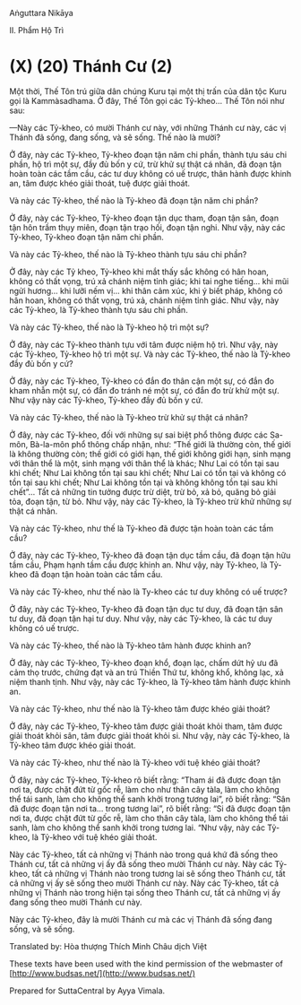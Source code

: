  

Aṅguttara Nikāya

II. Phẩm Hộ Trì

# (X) (20) Thánh Cư (2)

Một thời, Thế Tôn trú giữa dân chúng Kuru tại một thị trấn của dân tộc Kuru gọi là Kammàsadhama. Ở đây, Thế Tôn gọi các Tỷ-kheo... Thế Tôn nói như sau:

—Này các Tỷ-kheo, có mười Thánh cư này, với những Thánh cư này, các vị Thánh đã sống, đang sống, và sẽ sống. Thế nào là mười?

Ở đây, này các Tỷ-kheo, Tỷ-kheo đoạn tận năm chi phần, thành tựu sáu chi phần, hộ trì một sự, đầy đủ bốn y cứ, trừ khử sự thật cá nhân, đã đoạn tận hoàn toàn các tầm cầu, các tư duy không có uế trược, thân hành được khinh an, tâm được khéo giải thoát, tuệ được giải thoát.

Và này các Tỷ-kheo, thế nào là Tỷ-kheo đã đoạn tận năm chi phần?

Ở đây, này các Tỷ-kheo, Tỷ-kheo đoạn tận dục tham, đoạn tận sân, đoạn tận hôn trầm thụy miên, đoạn tận trạo hối, đoạn tận nghi. Như vậy, này các Tỷ-kheo, Tỷ-kheo đoạn tận năm chi phần.

Và này các Tỷ-kheo, thế nào là Tỷ-kheo thành tựu sáu chi phần?

Ở đây, này các Tỷ kheo, Tỷ-kheo khi mắt thấy sắc không có hân hoan, không có thất vọng, trú xả chánh niệm tỉnh giác; khi tai nghe tiếng... khi mũi ngửi hương... khi lưỡi nếm vị... khi thân cảm xúc, khi ý biết pháp, không có hân hoan, không có thất vọng, trú xả, chánh niệm tỉnh giác. Như vậy, này các Tỷ-kheo, là Tỷ-kheo thành tựu sáu chi phần.

Và này các Tỷ-kheo, thế nào là Tỷ-kheo hộ trì một sự?

Ở đây, này các Tỷ-kheo thành tựu với tâm được niệm hộ trì. Như vậy, này các Tỷ-kheo, Tỷ-kheo hộ trì một sự. Và này các Tỷ-kheo, thế nào là Tỷ-kheo đầy đủ bốn y cứ?

Ở đây, này các Tỷ-kheo, Tỷ-kheo có đắn đo thân cận một sự, có đắn đo kham nhẫn một sự, có đắn đo tránh né một sự, có đắn đo trừ khử một sự. Như vậy này các Tỷ-kheo, Tỷ-kheo đầy đủ bốn y cứ.

Và này các Tỷ-kheo, thế nào là Tỷ-kheo trừ khử sự thật cá nhân?

Ở đây, này các Tỷ-kheo, đối với những sự sai biệt phổ thông được các Sa-môn, Bà-la-môn phổ thông chấp nhận, như: “Thế giới là thường còn, thế giới là không thường còn; thế giới có giới hạn, thế giới không giới hạn, sinh mạng với thân thể là một, sinh mạng với thân thể là khác; Như Lai có tồn tại sau khi chết; Như Lai không tồn tại sau khi chết; Như Lai có tồn tại và không có tồn tại sau khi chết; Như Lai không tồn tại và không không tồn tại sau khi chết”... Tất cả những tin tưởng được trừ diệt, trừ bỏ, xả bỏ, quăng bỏ giải tỏa, đoạn tận, từ bỏ. Như vậy, này các Tỷ-kheo, là Tỷ-kheo trừ khử những sự thật cá nhân.

Và này các Tỷ-kheo, như thế là Tỷ-kheo đã được tận hoàn toàn các tầm cầu?

Ở đây, này các Tỷ-kheo, Tỷ-kheo đã đoạn tận dục tầm cầu, đã đoạn tận hữu tầm cầu, Phạm hạnh tầm cầu được khinh an. Như vậy, này Tỷ-kheo, là Tỷ-kheo đã đoạn tận hoàn toàn các tầm cầu.

Và này các Tỷ-kheo, như thế nào là Ty-kheo các tư duy không có uế trược?

Ở đây, này các Tỷ-kheo, Ty-kheo đã đoạn tận dục tư duy, đã đoạn tận sân tư duy, đã đoạn tận hại tư duy. Như vậy, này các Tỷ-kheo, là các tư duy không có uế trược.

Và này các Tỷ-kheo, thế nào là Tỷ-kheo tâm hành được khinh an?

Ở đây, này các Tỷ-kheo, Tỷ-kheo đoạn khổ, đoạn lạc, chấm dứt hỷ ưu đã cảm thọ trước, chứng đạt và an trú Thiền Thứ tư, không khổ, không lạc, xả niệm thanh tịnh. Như vậy, này các Tỷ-kheo, là Tỷ-kheo tâm hành được khinh an.

Và này các Tỷ-kheo, như thế nào là Tỷ-kheo tâm được khéo giải thoát?

Ở đây, này các Tỷ-kheo, Tỷ-kheo tâm được giải thoát khỏi tham, tâm được giải thoát khỏi sân, tâm được giải thoát khỏi si. Như vậy, này các Tỷ-kheo, là Tỷ-kheo tâm được khéo giải thoát.

Và này các Tỷ-kheo, như thế nào là Tỷ-kheo với tuệ khéo giải thoát?

Ở đây, này các Tỷ-kheo, Tỷ-kheo rõ biết rằng: “Tham ái đã được đoạn tận nơi ta, được chặt đứt từ gốc rễ, làm cho như thân cây tàla, làm cho không thể tái sanh, làm cho không thể sanh khởi trong tương lai”, rõ biết rằng: “Sân đã được đoạn tận nơi ta... trong tương lai”, rõ biết rằng: “Si đã được đoạn tận nơi ta, được chặt đứt từ gốc rễ, làm cho thân cây tàla, làm cho không thể tái sanh, làm cho không thể sanh khởi trong tương lai. “Như vậy, này các Tỷ-kheo, là Tỷ-kheo với tuệ khéo giải thoát.

Này các Tỷ-kheo, tất cả những vị Thánh nào trong quá khứ đã sống theo Thánh cư, tất cả những vị ấy đã sống theo mười Thánh cư này. Này các Tỷ-kheo, tất cả những vị Thánh nào trong tương lai sẽ sống theo Thánh cư, tất cả những vị ấy sẽ sống theo mười Thánh cư này. Này các Tỷ-kheo, tất cả những vị Thánh nào trong hiện tại sống theo Thánh cư, tất cả những vị ấy đang sống theo mười Thánh cư này.

Này các Tỷ-kheo, đây là mười Thánh cư mà các vị Thánh đã sống đang sống, và sẽ sống.

Translated by: Hòa thượng Thích Minh Châu dịch Việt

These texts have been used with the kind permission of the webmaster of [http://www.budsas.net/](http://www.budsas.net/)

Prepared for SuttaCentral by Ayya Vimala.